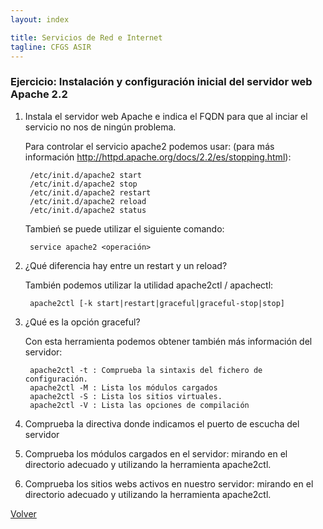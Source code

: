```yaml
---
layout: index

title: Servicios de Red e Internet
tagline: CFGS ASIR
---
```

### Ejercicio: Instalación y configuración inicial del servidor web Apache 2.2

1. Instala el servidor web Apache e indica el FQDN para que al inciar el servicio no nos de ningún problema.

    Para controlar el servicio apache2 podemos usar: (para más información <http://httpd.apache.org/docs/2.2/es/stopping.html>):

        /etc/init.d/apache2 start
        /etc/init.d/apache2 stop
        /etc/init.d/apache2 restart
        /etc/init.d/apache2 reload
        /etc/init.d/apache2 status

    Tambień se puede utilizar el siguiente comando:

        service apache2 <operación>

2. ¿Qué diferencia hay entre un restart y un reload?

    También podemos utilizar la utilidad apache2ctl / apachectl:

        apache2ctl [-k start|restart|graceful|graceful-stop|stop]

3. ¿Qué es la opción graceful?

    Con esta herramienta podemos obtener también más información del servidor:

        apache2ctl -t : Comprueba la sintaxis del fichero de configuración.
        apache2ctl -M : Lista los módulos cargados
        apache2ctl -S : Lista los sitios virtuales.
        apache2ctl -V : Lista las opciones de compilación

4. Comprueba la directiva donde indicamos el puerto de escucha del servidor

5. Comprueba los módulos  cargados en el servidor: mirando en el directorio adecuado y utilizando la herramienta apache2ctl.

6. Comprueba los sitios webs activos en nuestro servidor: mirando en el directorio adecuado y utilizando la herramienta apache2ctl.

[Volver](index)
